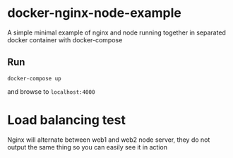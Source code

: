 # docker-nginx-node-example
A simple minimal example of nginx and node running together in separated docker container with docker-compose

## Run
```
docker-compose up
```

and browse to ```localhost:4000```

# Load balancing test
Nginx will alternate between web1 and web2 node server, they do not output the same thing so you can easily see it in action
